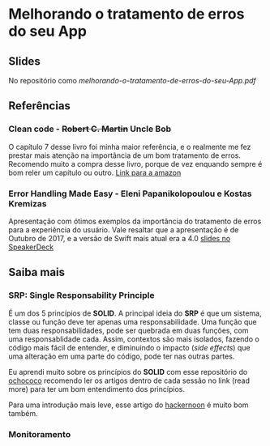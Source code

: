# Melhorando o tratamento de erros do seu App
## Slides
No repositório como <i>melhorando-o-tratamento-de-erros-do-seu-App.pdf</i>
## Referências
### Clean code - <s>Robert C. Martin</s> Uncle Bob
O capítulo 7 desse livro foi minha maior referência, e o realmente me fez prestar mais atenção na importância de um bom tratamento de erros. 
Recomendo muito a compra desse livro, porque de vez enquando sempre é bom reler um capítulo ou outro.
[Link para a amazon](https://www.amazon.com.br/Clean-Code-Handbook-Software-Craftsmanship/dp/0132350882?tag=lomadee0850015063-20&ascsubtag=226536370509z176z1580053571245&lmdsid=712436370509-176-1580053571245)
### Error Handling Made Easy - Eleni Papanikolopoulou e Kostas Kremizas
Apresentação com ótimos exemplos da importância do tratamento de erros para a experiência do usuário. Vale resaltar que a apresentação é de Outubro de 2017, e a versão de Swift mais atual era a 4.0  [slides no SpeakerDeck](https://speakerdeck.com/eleni_papan/try-swift-nyc-2017-error-handling-made-easy)
## Saiba mais
### SRP: Single Responsability Principle
É um dos 5 princípios de <b>SOLID</b>. A principal ideia do <b>SRP</b> é que um sistema, classe ou função deve ter apenas uma responsabilidade. Uma função que tem duas responsabilidades, pode ser quebrada em duas funções, com uma responsablidade cada. Assim, contextos são mais isolados, fazendo o código mais fácil de entender, e diminuindo o impacto (<i>side effects</i>) que uma alteração em uma parte do código, pode ter nas outras partes.

Eu aprendi muito sobre os princípios do <b>SOLID</b> com esse repositório do [ochococo](https://github.com/ochococo/OOD-Principles-In-Swift) recomendo ler os artigos dentro de cada sessão no link (read more) para ter um bom entendimento dos princípios.

Para uma introdução mais leve, esse artigo do [hackernoon](https://hackernoon.com/solid-principles-made-easy-67b1246bcdf) é muito bom também.
### Monitoramento
